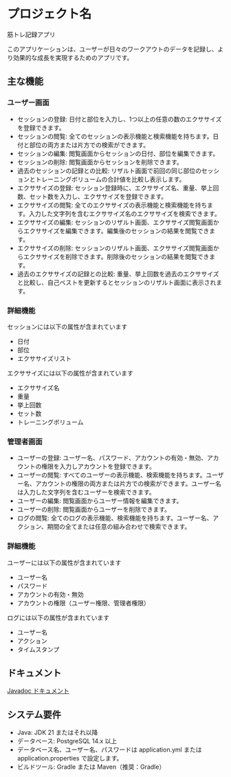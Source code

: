 # プロジェクト名
筋トレ記録アプリ

このアプリケーションは、ユーザーが日々のワークアウトのデータを記録し、より効果的な成長を実現するためのアプリです。

## 主な機能

### ユーザー画面
- セッションの登録: 日付と部位を入力し、1つ以上の任意の数のエクササイズを登録できます。
- セッションの閲覧: 全てのセッションの表示機能と検索機能を持ちます。日付と部位の両方または片方での検索ができます。
- セッションの編集: 閲覧画面からセッションの日付、部位を編集できます。
- セッションの削除: 閲覧画面からセッションを削除できます。
- 過去のセッションの記録との比較: リザルト画面で前回の同じ部位のセッションとトレーニングボリュームの合計値を比較し表示します。
- エクササイズの登録: セッション登録時に、エクササイズ名、重量、挙上回数、セット数を入力し、エクササイズを登録できます。
- エクササイズの閲覧: 全てのエクササイズの表示機能と検索機能を持ちます。入力した文字列を含むエクササイズ名のエクササイズを検索できます。
- エクササイズの編集: セッションのリザルト画面、エクササイズ閲覧画面からエクササイズを編集できます。編集後のセッションの結果を閲覧できます。
- エクササイズの削除: セッションのリザルト画面、エクササイズ閲覧画面からエクササイズを削除できます。削除後のセッションの結果を閲覧できます。
- 過去のエクササイズの記録との比較: 重量、挙上回数を過去のエクササイズと比較し、自己ベストを更新するとセッションのリザルト画面に表示されます。

### 詳細機能
セッションには以下の属性が含まれています
- 日付
- 部位
- エクササイズリスト

エクササイズには以下の属性が含まれています
- エクササイズ名
- 重量
- 挙上回数
- セット数
- トレーニングボリューム

### 管理者画面
- ユーザーの登録: ユーザー名、パスワード、アカウントの有効・無効、アカウントの権限を入力しアカウントを登録できます。
- ユーザーの閲覧: すべてのユーザーの表示機能、検索機能を持ちます。ユーザー名、アカウントの権限の両方または片方での検索ができます。ユーザー名は入力した文字列を含むユーザーを検索できます。
- ユーザーの編集: 閲覧画面からユーザー情報を編集できます。
- ユーザーの削除: 閲覧画面からユーザーを削除できます。
- ログの閲覧: 全てのログの表示機能、検索機能を持ちます。ユーザー名、アクション、期間の全てまたは任意の組み合わせで検索できます。

### 詳細機能
ユーザーには以下の属性が含まれています
- ユーザー名
- パスワード
- アカウントの有効・無効
- アカウントの権限（ユーザー権限、管理者権限）

ログには以下の属性が含まれています
- ユーザー名
- アクション
- タイムスタンプ

## ドキュメント

[Javadoc ドキュメント](https://Junya427.github.io/workoutsample/)

## システム要件

- Java: JDK 21 またはそれ以降
- データベース: PostgreSQL 14.x 以上
- データベース名、ユーザー名、パスワードは application.yml または application.properties で設定します。
- ビルドツール: Gradle または Maven（推奨：Gradle）

